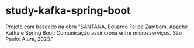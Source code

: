 # study-kafka-spring-boot
Projeto com baseado na obra "SANTANA, Eduardo Felipe Zambom. Apache Kafka e Spring Boot: Comunicação assíncrona entre microsserviços. São Paulo: Alura, 2023."
